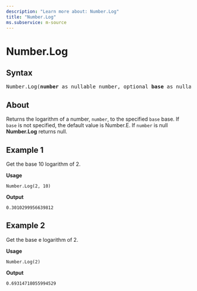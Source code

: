 ```yaml
---
description: "Learn more about: Number.Log"
title: "Number.Log"
ms.subservice: m-source
---
```

# Number.Log

## Syntax

<pre>
Number.Log(<b>number</b> as nullable number, optional <b>base</b> as nullable number) as nullable number
</pre>

## About

Returns the logarithm of a number, `number`, to the specified `base` base. If `base` is not specified, the default value is Number.E. If `number` is null **Number.Log** returns null.

## Example 1

Get the base 10 logarithm of 2.

**Usage**

```powerquery-m
Number.Log(2, 10)
```

**Output**

`0.3010299956639812`

## Example 2

Get the base e logarithm of 2.

**Usage**

```powerquery-m
Number.Log(2)
```

**Output**

`0.69314718055994529`
